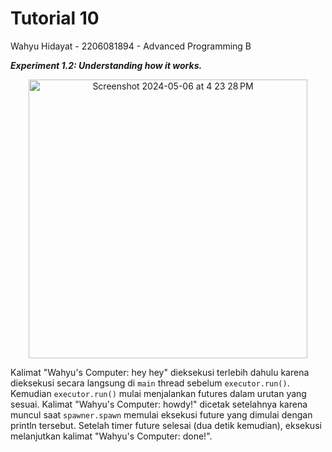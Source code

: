 # Tutorial 10 
Wahyu Hidayat - 2206081894 - Advanced Programming B

***Experiment 1.2: Understanding how it works.***

<div align="center">
    <img width="446" alt="Screenshot 2024-05-06 at 4 23 28 PM" src="https://github.com/wahyuhiddayat/advprog-module10-timer/assets/119432989/60a9c326-3c4d-40d9-9180-9b8148ec6927">
</div>

Kalimat "Wahyu's Computer: hey hey" dieksekusi terlebih dahulu karena dieksekusi secara langsung di `main` thread sebelum `executor.run()`. Kemudian `executor.run()` mulai menjalankan futures dalam urutan yang sesuai. Kalimat "Wahyu's Computer: howdy!" dicetak setelahnya karena muncul saat `spawner.spawn` memulai eksekusi future yang dimulai dengan println tersebut. Setelah timer future selesai (dua detik kemudian), eksekusi melanjutkan kalimat "Wahyu's Computer: done!".
